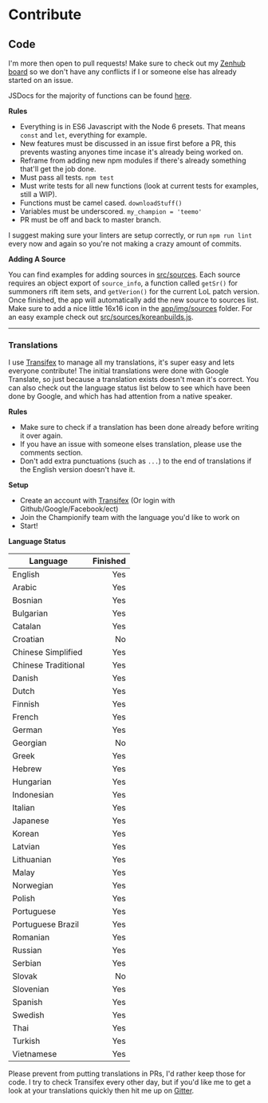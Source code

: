 # Contribute

## Code
I'm more then open to pull requests! Make sure to check out my [Zenhub board](https://github.com/dustinblackman/Championify#boards?repos=34264106) so we don't have any conflicts if I or someone else has already started on an issue.

JSDocs for the majority of functions can be found [here](https://doclets.io/dustinblackman/Championify/master).

__Rules__

- Everything is in ES6 Javascript with the Node 6 presets. That means `const` and `let`, everything for example.
- New features must be discussed in an issue first before a PR, this prevents wasting anyones time incase it's already being worked on.
- Reframe from adding new npm modules if there's already something that'll get the job done.
- Must pass all tests. `npm test`
- Must write tests for all new functions (look at current tests for examples, still a WIP).
- Functions must be camel cased. `downloadStuff()`
- Variables must be underscored. `my_champion = 'teemo'`
- PR must be off and back to master branch.

I suggest making sure your linters are setup correctly, or run `npm run lint` every now and again so you're not making a crazy amount of commits.

__Adding A Source__

You can find examples for adding sources in [src/sources](src/sources). Each source requires an object export of `source_info`, a function called `getSr()` for summoners rift item sets, and `getVerion()` for the current LoL patch version. Once finished, the app will automatically add the new source to sources list. Make sure to add a nice little 16x16 icon in the [app/img/sources](app/img/sources) folder. For an easy example check out [src/sources/koreanbuilds.js](src/sources/koreanbuilds.js).

---

### Translations
I use [Transifex](https://www.transifex.com/dustinblackman/championify) to manage all my translations, it's super easy and lets everyone contribute! The initial translations were done with Google Translate, so just because a translation exists doesn't mean it's correct. You can also check out the language status list below to see which have been done by Google, and which has had attention from a native speaker.

__Rules__
- Make sure to check if a translation has been done already before writing it over again.
- If you have an issue with someone elses translation, please use the comments section.
- Don't add extra punctuations (such as `...`) to the end of translations if the English version doesn't have it.

__Setup__
- Create an account with [Transifex](https://www.transifex.com/signin/) (Or login with Github/Google/Facebook/ect)
- Join the Championify team with the language you'd like to work on
- Start!

__Language Status__

| Language | Finished |
| ------------- | -----:|
| English | Yes |
| Arabic | Yes |
| Bosnian | Yes |
| Bulgarian | Yes |
| Catalan | Yes |
| Croatian | No |
| Chinese Simplified | Yes |
| Chinese Traditional | Yes |
| Danish | Yes |
| Dutch | Yes |
| Finnish | Yes |
| French | Yes |
| German | Yes |
| Georgian | No |
| Greek | Yes |
| Hebrew | Yes |
| Hungarian | Yes |
| Indonesian | Yes |
| Italian | Yes |
| Japanese | Yes |
| Korean | Yes |
| Latvian | Yes |
| Lithuanian | Yes |
| Malay | Yes |
| Norwegian | Yes |
| Polish | Yes |
| Portuguese | Yes |
| Portuguese Brazil | Yes |
| Romanian | Yes |
| Russian | Yes |
| Serbian | Yes |
| Slovak | No |
| Slovenian | Yes |
| Spanish | Yes |
| Swedish | Yes |
| Thai | Yes |
| Turkish | Yes |
| Vietnamese | Yes |

Please prevent from putting translations in PRs, I'd rather keep those for code. I try to check Transifex every other day, but if you'd like me to get a look at your translations quickly then hit me up on [Gitter](https://gitter.im/dustinblackman/Championify).
